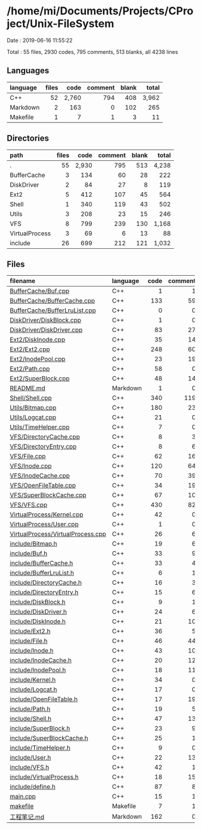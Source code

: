 # /home/mi/Documents/Projects/CProject/Unix-FileSystem

Date : 2019-06-16 11:55:22

Total : 55 files,  2930 codes, 795 comments, 513 blanks, all 4238 lines

## Languages
| language | files | code | comment | blank | total |
| :--- | ---: | ---: | ---: | ---: | ---: |
| C++ | 52 | 2,760 | 794 | 408 | 3,962 |
| Markdown | 2 | 163 | 0 | 102 | 265 |
| Makefile | 1 | 7 | 1 | 3 | 11 |

## Directories
| path | files | code | comment | blank | total |
| :--- | ---: | ---: | ---: | ---: | ---: |
| . | 55 | 2,930 | 795 | 513 | 4,238 |
| BufferCache | 3 | 134 | 60 | 28 | 222 |
| DiskDriver | 2 | 84 | 27 | 8 | 119 |
| Ext2 | 5 | 412 | 107 | 45 | 564 |
| Shell | 1 | 340 | 119 | 43 | 502 |
| Utils | 3 | 208 | 23 | 15 | 246 |
| VFS | 8 | 799 | 239 | 130 | 1,168 |
| VirtualProcess | 3 | 69 | 6 | 13 | 88 |
| include | 26 | 699 | 212 | 121 | 1,032 |

## Files
| filename | language | code | comment | blank | total |
| :--- | :--- | ---: | ---: | ---: | ---: |
| [BufferCache/Buf.cpp](file:///home/mi/Documents/Projects/CProject/Unix-FileSystem/BufferCache/Buf.cpp) | C++ | 1 | 1 | 0 | 2 |
| [BufferCache/BufferCache.cpp](file:///home/mi/Documents/Projects/CProject/Unix-FileSystem/BufferCache/BufferCache.cpp) | C++ | 133 | 59 | 27 | 219 |
| [BufferCache/BufferLruList.cpp](file:///home/mi/Documents/Projects/CProject/Unix-FileSystem/BufferCache/BufferLruList.cpp) | C++ | 0 | 0 | 1 | 1 |
| [DiskDriver/DiskBlock.cpp](file:///home/mi/Documents/Projects/CProject/Unix-FileSystem/DiskDriver/DiskBlock.cpp) | C++ | 1 | 0 | 0 | 1 |
| [DiskDriver/DiskDriver.cpp](file:///home/mi/Documents/Projects/CProject/Unix-FileSystem/DiskDriver/DiskDriver.cpp) | C++ | 83 | 27 | 8 | 118 |
| [Ext2/DiskInode.cpp](file:///home/mi/Documents/Projects/CProject/Unix-FileSystem/Ext2/DiskInode.cpp) | C++ | 35 | 14 | 3 | 52 |
| [Ext2/Ext2.cpp](file:///home/mi/Documents/Projects/CProject/Unix-FileSystem/Ext2/Ext2.cpp) | C++ | 248 | 60 | 28 | 336 |
| [Ext2/InodePool.cpp](file:///home/mi/Documents/Projects/CProject/Unix-FileSystem/Ext2/InodePool.cpp) | C++ | 23 | 19 | 5 | 47 |
| [Ext2/Path.cpp](file:///home/mi/Documents/Projects/CProject/Unix-FileSystem/Ext2/Path.cpp) | C++ | 58 | 0 | 3 | 61 |
| [Ext2/SuperBlock.cpp](file:///home/mi/Documents/Projects/CProject/Unix-FileSystem/Ext2/SuperBlock.cpp) | C++ | 48 | 14 | 6 | 68 |
| [README.md](file:///home/mi/Documents/Projects/CProject/Unix-FileSystem/README.md) | Markdown | 1 | 0 | 0 | 1 |
| [Shell/Shell.cpp](file:///home/mi/Documents/Projects/CProject/Unix-FileSystem/Shell/Shell.cpp) | C++ | 340 | 119 | 43 | 502 |
| [Utils/Bitmap.cpp](file:///home/mi/Documents/Projects/CProject/Unix-FileSystem/Utils/Bitmap.cpp) | C++ | 180 | 23 | 9 | 212 |
| [Utils/Logcat.cpp](file:///home/mi/Documents/Projects/CProject/Unix-FileSystem/Utils/Logcat.cpp) | C++ | 21 | 0 | 4 | 25 |
| [Utils/TimeHelper.cpp](file:///home/mi/Documents/Projects/CProject/Unix-FileSystem/Utils/TimeHelper.cpp) | C++ | 7 | 0 | 2 | 9 |
| [VFS/DirectoryCache.cpp](file:///home/mi/Documents/Projects/CProject/Unix-FileSystem/VFS/DirectoryCache.cpp) | C++ | 8 | 3 | 1 | 12 |
| [VFS/DirectoryEntry.cpp](file:///home/mi/Documents/Projects/CProject/Unix-FileSystem/VFS/DirectoryEntry.cpp) | C++ | 8 | 6 | 3 | 17 |
| [VFS/File.cpp](file:///home/mi/Documents/Projects/CProject/Unix-FileSystem/VFS/File.cpp) | C++ | 62 | 16 | 16 | 94 |
| [VFS/Inode.cpp](file:///home/mi/Documents/Projects/CProject/Unix-FileSystem/VFS/Inode.cpp) | C++ | 120 | 64 | 19 | 203 |
| [VFS/InodeCache.cpp](file:///home/mi/Documents/Projects/CProject/Unix-FileSystem/VFS/InodeCache.cpp) | C++ | 70 | 39 | 13 | 122 |
| [VFS/OpenFileTable.cpp](file:///home/mi/Documents/Projects/CProject/Unix-FileSystem/VFS/OpenFileTable.cpp) | C++ | 34 | 19 | 8 | 61 |
| [VFS/SuperBlockCache.cpp](file:///home/mi/Documents/Projects/CProject/Unix-FileSystem/VFS/SuperBlockCache.cpp) | C++ | 67 | 10 | 9 | 86 |
| [VFS/VFS.cpp](file:///home/mi/Documents/Projects/CProject/Unix-FileSystem/VFS/VFS.cpp) | C++ | 430 | 82 | 61 | 573 |
| [VirtualProcess/Kernel.cpp](file:///home/mi/Documents/Projects/CProject/Unix-FileSystem/VirtualProcess/Kernel.cpp) | C++ | 42 | 0 | 6 | 48 |
| [VirtualProcess/User.cpp](file:///home/mi/Documents/Projects/CProject/Unix-FileSystem/VirtualProcess/User.cpp) | C++ | 1 | 0 | 1 | 2 |
| [VirtualProcess/VirtualProcess.cpp](file:///home/mi/Documents/Projects/CProject/Unix-FileSystem/VirtualProcess/VirtualProcess.cpp) | C++ | 26 | 6 | 6 | 38 |
| [include/Bitmap.h](file:///home/mi/Documents/Projects/CProject/Unix-FileSystem/include/Bitmap.h) | C++ | 19 | 6 | 1 | 26 |
| [include/Buf.h](file:///home/mi/Documents/Projects/CProject/Unix-FileSystem/include/Buf.h) | C++ | 33 | 9 | 4 | 46 |
| [include/BufferCache.h](file:///home/mi/Documents/Projects/CProject/Unix-FileSystem/include/BufferCache.h) | C++ | 33 | 4 | 3 | 40 |
| [include/BufferLruList.h](file:///home/mi/Documents/Projects/CProject/Unix-FileSystem/include/BufferLruList.h) | C++ | 6 | 1 | 4 | 11 |
| [include/DirectoryCache.h](file:///home/mi/Documents/Projects/CProject/Unix-FileSystem/include/DirectoryCache.h) | C++ | 16 | 3 | 5 | 24 |
| [include/DirectoryEntry.h](file:///home/mi/Documents/Projects/CProject/Unix-FileSystem/include/DirectoryEntry.h) | C++ | 15 | 6 | 3 | 24 |
| [include/DiskBlock.h](file:///home/mi/Documents/Projects/CProject/Unix-FileSystem/include/DiskBlock.h) | C++ | 9 | 1 | 4 | 14 |
| [include/DiskDriver.h](file:///home/mi/Documents/Projects/CProject/Unix-FileSystem/include/DiskDriver.h) | C++ | 24 | 6 | 3 | 33 |
| [include/DiskInode.h](file:///home/mi/Documents/Projects/CProject/Unix-FileSystem/include/DiskInode.h) | C++ | 21 | 10 | 4 | 35 |
| [include/Ext2.h](file:///home/mi/Documents/Projects/CProject/Unix-FileSystem/include/Ext2.h) | C++ | 36 | 5 | 4 | 45 |
| [include/File.h](file:///home/mi/Documents/Projects/CProject/Unix-FileSystem/include/File.h) | C++ | 46 | 44 | 12 | 102 |
| [include/Inode.h](file:///home/mi/Documents/Projects/CProject/Unix-FileSystem/include/Inode.h) | C++ | 43 | 10 | 6 | 59 |
| [include/InodeCache.h](file:///home/mi/Documents/Projects/CProject/Unix-FileSystem/include/InodeCache.h) | C++ | 20 | 12 | 5 | 37 |
| [include/InodePool.h](file:///home/mi/Documents/Projects/CProject/Unix-FileSystem/include/InodePool.h) | C++ | 18 | 11 | 8 | 37 |
| [include/Kernel.h](file:///home/mi/Documents/Projects/CProject/Unix-FileSystem/include/Kernel.h) | C++ | 34 | 0 | 4 | 38 |
| [include/Logcat.h](file:///home/mi/Documents/Projects/CProject/Unix-FileSystem/include/Logcat.h) | C++ | 17 | 0 | 2 | 19 |
| [include/OpenFileTable.h](file:///home/mi/Documents/Projects/CProject/Unix-FileSystem/include/OpenFileTable.h) | C++ | 17 | 19 | 5 | 41 |
| [include/Path.h](file:///home/mi/Documents/Projects/CProject/Unix-FileSystem/include/Path.h) | C++ | 19 | 5 | 2 | 26 |
| [include/Shell.h](file:///home/mi/Documents/Projects/CProject/Unix-FileSystem/include/Shell.h) | C++ | 47 | 13 | 4 | 64 |
| [include/SuperBlock.h](file:///home/mi/Documents/Projects/CProject/Unix-FileSystem/include/SuperBlock.h) | C++ | 23 | 9 | 3 | 35 |
| [include/SuperBlockCache.h](file:///home/mi/Documents/Projects/CProject/Unix-FileSystem/include/SuperBlockCache.h) | C++ | 25 | 1 | 4 | 30 |
| [include/TimeHelper.h](file:///home/mi/Documents/Projects/CProject/Unix-FileSystem/include/TimeHelper.h) | C++ | 9 | 0 | 3 | 12 |
| [include/User.h](file:///home/mi/Documents/Projects/CProject/Unix-FileSystem/include/User.h) | C++ | 22 | 13 | 6 | 41 |
| [include/VFS.h](file:///home/mi/Documents/Projects/CProject/Unix-FileSystem/include/VFS.h) | C++ | 42 | 1 | 3 | 46 |
| [include/VirtualProcess.h](file:///home/mi/Documents/Projects/CProject/Unix-FileSystem/include/VirtualProcess.h) | C++ | 18 | 15 | 11 | 44 |
| [include/define.h](file:///home/mi/Documents/Projects/CProject/Unix-FileSystem/include/define.h) | C++ | 87 | 8 | 8 | 103 |
| [main.cpp](file:///home/mi/Documents/Projects/CProject/Unix-FileSystem/main.cpp) | C++ | 15 | 1 | 5 | 21 |
| [makefile](file:///home/mi/Documents/Projects/CProject/Unix-FileSystem/makefile) | Makefile | 7 | 1 | 3 | 11 |
| [工程笔记.md](file:///home/mi/Documents/Projects/CProject/Unix-FileSystem/%E5%B7%A5%E7%A8%8B%E7%AC%94%E8%AE%B0.md) | Markdown | 162 | 0 | 102 | 264 |